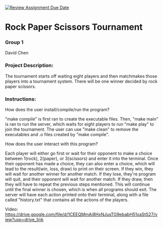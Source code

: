 [![Review Assignment Due Date](https://classroom.github.com/assets/deadline-readme-button-22041afd0340ce965d47ae6ef1cefeee28c7c493a6346c4f15d667ab976d596c.svg)](https://classroom.github.com/a/Vh67aNdh)
# Rock Paper Scissors Tournament

### Group 1

David Chen
       
### Project Description:

The tournament starts off waiting eight players and then matchmakes those players into a tournament system. There will be one winner decided by rock paper scissors.
  
### Instructions:

How does the user install/compile/run the program?

"make compile" is first ran to create the executable files. Then, "make main" is ran to run the server, which waits for eight players to run "make play" to join the tournament. 
The user can use "make clean" to remove the executables and .o files created by "make compile".


How does the user interact with this program?

Each player will either go first or wait for their opponent to make a choice between 1(rock), 2(paper), or 3(scissors) and enter it into the terminal. Once their opponent has made a choice, they can also enter a choice, which will lead to the result(win, loss, draw) to print on their screen. If they win, they will wait for another winner for another match. If they lose, they're program will quit, and their opponent will wait for another match. If they draw, then they will have to repeat the previous steps mentioned. This will continue until the final winner is chosen, which is when all programs should exit. 
The server will have each action printed onto their terminal, along with a file called "history.txt" that contains all the actions of the players.



Video:
https://drive.google.com/file/d/1CEEQMmAi8HxNJusTG9ebabH51xaStS27/view?usp=drive_link 